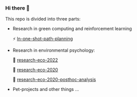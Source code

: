 ### Hi there 👋 
This repo is divided into three parts:
- Research in green computing and reinforcement learning 

  ⚡ [ln-one-shot-path-planning](https://github.com/Ellariel/ln-one-shot-path-planning)
- Research in environmental psychology:

  🌱 [research-eco-2022](https://github.com/Ellariel/research-eco-2022)
  
  🌱 [research-eco-2020](https://github.com/Ellariel/research-eco-2020)
  
  🌱 [research-eco-2020-posthoc-analysis](https://github.com/Ellariel/research-eco-2020-posthoc-analysis)
- Pet-projects and other things
  ...



<!--
**Ellariel/ellariel** is a ✨ _special_ ✨ repository because its `README.md` (this file) appears on your GitHub profile.
Here are some ideas to get you started:
- 🔭 I’m currently working on ...
- 🌱 I’m currently learning ...
- 👯 I’m looking to collaborate on ...
- 🤔 I’m looking for help with ...
- 💬 Ask me about ...
- 📫 How to reach me: ...
- 😄 Pronouns: ...
- ⚡ Fun fact: ...
-->
